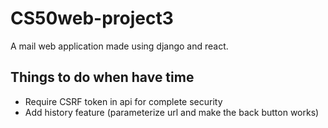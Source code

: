 # CS50web-project3
A mail web application made using django and react.


## Things to do when have time
- Require CSRF token in api for complete security 
- Add history feature (parameterize url and make the back button works)